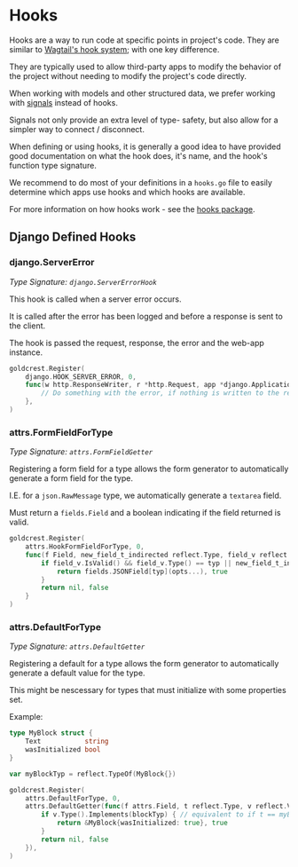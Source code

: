 # Hooks

Hooks are a way to run code at specific points in project's code. They are similar to [Wagtail's hook system](https://docs.wagtail.org/en/stable/reference/hooks.html); with one key difference.

They are typically used to allow third-party apps to modify the behavior of the project without needing to modify the project's code directly.

When working with models and other structured data, we prefer working with [signals](https://github.com/Nigel2392/go-signals) instead of hooks.

Signals not only provide an extra level of type- safety, but also allow for a simpler way to connect / disconnect.

When defining or using hooks, it is generally a good idea to have provided good documentation on what the hook does, it's name, and the hook's function type signature.

We recommend to do most of your definitions in a `hooks.go` file to easily determine which apps use hooks and which hooks are available.

For more information on how hooks work - see the [hooks package](https://github.com/Nigel2392/goldcrest).

## Django Defined Hooks

### django.ServerError

*Type Signature: `django.ServerErrorHook`*

This hook is called when a server error occurs.

It is called after the error has been logged and before a response is sent to the client.

The hook is passed the request, response, the error and the web-app instance.

```go
goldcrest.Register(
    django.HOOK_SERVER_ERROR, 0,
    func(w http.ResponseWriter, r *http.Request, app *django.Application, serverError except.ServerError) {
        // Do something with the error, if nothing is written to the response, the default error page is shown
    },
)
```

### attrs.FormFieldForType

*Type Signature: `attrs.FormFieldGetter`*

Registering a form field for a type allows the form generator to automatically generate a form field for the type.

I.E. for a `json.RawMessage` type, we automatically generate a `textarea` field.

Must return a `fields.Field` and a boolean indicating if the field returned is valid.

```go
goldcrest.Register(
    attrs.HookFormFieldForType, 0,
    func(f Field, new_field_t_indirected reflect.Type, field_v reflect.Value, opts ...func(fields.Field)) (fields.Field, bool) {
        if field_v.IsValid() && field_v.Type() == typ || new_field_t_indirected == typ {
            return fields.JSONField[typ](opts...), true
        }
        return nil, false
    }
)
```

### attrs.DefaultForType

*Type Signature: `attrs.DefaultGetter`*

Registering a default for a type allows the form generator to automatically generate a default value for the type.

This might be nescessary for types that must initialize with some properties set.

Example:

```go
type MyBlock struct {
    Text           string
    wasInitialized bool
}

var myBlockTyp = reflect.TypeOf(MyBlock{})

goldcrest.Register(
    attrs.DefaultForType, 0,
    attrs.DefaultGetter(func(f attrs.Field, t reflect.Type, v reflect.Value) (any, bool) {
        if v.Type().Implements(blockTyp) { // equivalent to if t == myBlockTyp
            return &MyBlock{wasInitialized: true}, true
        }
        return nil, false
    }),
)
```
